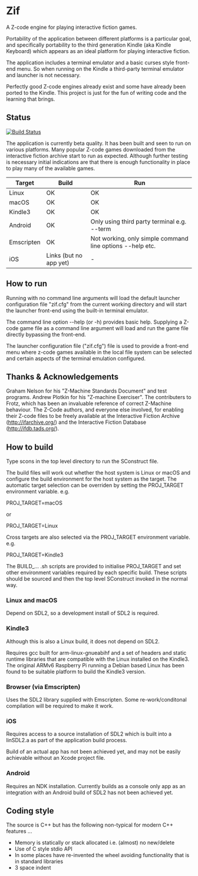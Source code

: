 # Zif

A Z-code engine for playing interactive fiction games.

Portability of the application between different platforms is a particular goal, and specifically
portability to the third generation Kindle (aka Kindle Keyboard) which appears as an ideal
platform for playing interactive fiction.

The application includes a terminal emulator and a basic curses style front-end menu. So when
running on the Kindle a third-party terminal emulator and launcher is not necessary.

Perfectly good Z-code engines already exist and some have already been ported to the Kindle.
This project is just for the fun of writing code and the learning that brings.

## Status

[![Build Status](https://travis-ci.org/AnotherJohnH/Zif.svg?branch=master)](https://travis-ci.org/AnotherJohnH/Zif)

The application is currently beta quality. It has been built and seen to run on various platforms.
Many popular Z-code games downloaded from the interactive fiction archive start to run as expected.
Although further testing is necessary initial indications are that there is enough functionality
in place to play many of the available games. 

|Target|Build|Run|
|---|---|---|
|Linux|OK|OK|
|macOS|OK|OK|
|Kindle3|OK|OK|
|Android|OK|Only using third party terminal e.g. --term|
|Emscripten|OK|Not working, only simple command line options --help etc.|
|iOS|Links (but no app yet)|-|

## How to run

Running with no command line arguments will load the default launcher configuration file
"zif.cfg" from the current working directory and will start the launcher front-end using the
built-in terminal emulator.

The command line option --help (or -h) provides basic help. Supplying a Z-code game
file as a command line argument will load and run the game file directly bypassing
the front-end.

The launcher configuration file ("zif.cfg") file is used to provide a front-end menu where
z-code games available in the local file system can be selected and certain aspects of
the terminal emulation configured.

## Thanks & Acknowledgements

Graham Nelson for his "Z-Machine Standards Document" and test programs. Andrew Plotkin
for his "Z-machine Exerciser". The contributers to Frotz, which has been an invaluable
reference of correct Z-Machine behaviour. The Z-Code authors, and everyone else
involved, for enabling their Z-code files to be freely available at the Interactive
Fiction Archive (http://ifarchive.org/) and the Interactive Fiction Database
(http://ifdb.tads.org/).

## How to build

Type scons in the top level directory to run the SConstruct file.

The build files will work out whether the host system is Linux or macOS and configure the
build environment for the host system as the target. The automatic target selection can be
overriden by setting the PROJ\_TARGET environment variable. e.g.

   PROJ\_TARGET=macOS

or

   PROJ\_TARGET=Linux

Cross targets are also selected via the PROJ\_TARGET environment variable. e.g.

   PROJ\_TARGET=Kindle3

The BUILD\_... .sh scripts are provided to initialise PROJ\_TARGET and set other
environment variables required by each specific build. These scripts should
be sourced and then the top level SConstruct invoked in the normal way.

### Linux and macOS

Depend on SDL2, so a development install of SDL2 is required.

### Kindle3

Although this is also a Linux build, it does not depend on SDL2.

Requires gcc built for arm-linux-gnueabihf and a set of headers and static runtime libraries
that are compatible with the Linux installed on the Kindle3. The original ARMv6 Raspberry Pi
running a Debian based Linux has been found to be suitable platform to build the Kindle3 version.

### Browser (via Emscripten)

Uses the SDL2 library supplied with Emscripten. Some re-work/conditonal compilation will
be required to make it work.

### iOS

Requires access to a source installation of SDL2 which is built into a linSDL2.a as part of
the application build process.

Build of an actual app has not been achieved yet, and may not be easily achievable without
an Xcode project file.

### Android

Requires an NDK installation. Currently builds as a console only app as an integration with
an Android build of SDL2 has not been achieved yet.

## Coding style

The source is C++ but has the following non-typical for modern C++ features ...
* Memory is statically or stack allocated i.e. (almost) no new/delete
* Use of C style stdio API
* In some places have re-invented the wheel avoiding functionality that is in standard libraries
* 3 space indent
